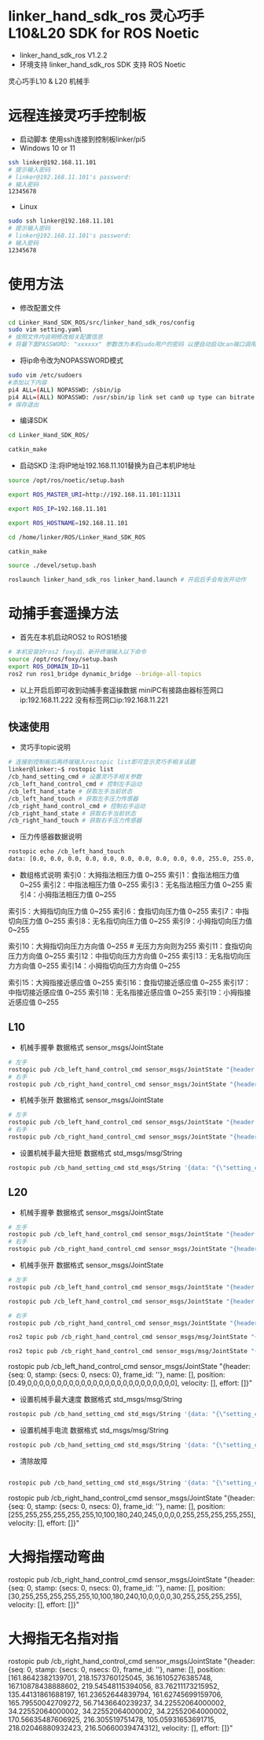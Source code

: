 # linker_hand_sdk_ros 灵心巧手 L10&L20 SDK for ROS Noetic
- linker_hand_sdk_ros V1.2.2
- 环境支持
linker_hand_sdk_ros SDK 支持 ROS Noetic 

灵心巧手L10 & L20 机械手
# 远程连接灵巧手控制板
- 启动脚本
使用ssh连接到控制板linker/pi5
- Windows 10 or 11
```bash
ssh linker@192.168.11.101
# 提示输入密码
# linker@192.168.11.101's password:
# 输入密码
12345678
```
- Linux
```bash
sudo ssh linker@192.168.11.101
# 提示输入密码
# linker@192.168.11.101's password:
# 输入密码
12345678
```
# 使用方法
- 修改配置文件
```bash
cd Linker_Hand_SDK_ROS/src/linker_hand_sdk_ros/config
sudo vim setting.yaml
# 按照文件内说明修改相关配置信息
# 将最下面PASSWORD: "xxxxxx" 参数改为本机sudo用户的密码 以便自动启动can端口调用权限
```

- 将ip命令改为NOPASSWORD模式
```bash
sudo vim /etc/sudoers
#添加以下内容
pi4 ALL=(ALL) NOPASSWD: /sbin/ip
pi4 ALL=(ALL) NOPASSWD: /usr/sbin/ip link set can0 up type can bitrate 1000000
# 保存退出
```

- 编译SDK
```bash
cd Linker_Hand_SDK_ROS/

catkin_make
```
- 启动SKD 注:将IP地址192.168.11.101替换为自己本机IP地址
```bash
source /opt/ros/noetic/setup.bash

export ROS_MASTER_URI=http://192.168.11.101:11311

export ROS_IP=192.168.11.101

export ROS_HOSTNAME=192.168.11.101

cd /home/linker/ROS/Linker_Hand_SDK_ROS

catkin_make

source ./devel/setup.bash

roslaunch linker_hand_sdk_ros linker_hand.launch # 开启后手会有张开动作
```
# 动捕手套遥操方法
- 首先在本机启动ROS2 to ROS1桥接
```bash
# 本机安装好ros2 foxy后，新开终端输入以下命令
source /opt/ros/foxy/setup.bash
export ROS_DOMAIN_ID=11
ros2 run ros1_bridge dynamic_bridge --bridge-all-topics
```
- 以上开启后即可收到动捕手套遥操数据 miniPC有接路由器标签网口ip:192.168.11.222  没有标签网口ip:192.168.11.221



## 快速使用
- 灵巧手topic说明
```bash
# 连接到控制板后再终端输入rostopic list即可显示灵巧手相关话题
linker@linker:~$ rostopic list
/cb_hand_setting_cmd # 设置灵巧手相关参数
/cb_left_hand_control_cmd # 控制左手运动
/cb_left_hand_state # 获取左手当前状态
/cb_left_hand_touch # 获取左手压力传感器
/cb_right_hand_control_cmd # 控制右手运动
/cb_right_hand_state # 获取右手当前状态
/cb_right_hand_touch # 获取右手压力传感器
```
- 压力传感器数据说明
```bash
rostopic echo /cb_left_hand_touch
data: [0.0, 0.0, 0.0, 0.0, 0.0, 0.0, 0.0, 0.0, 0.0, 0.0, 255.0, 255.0, 255.0, 255.0, 255.0, 0.0, 0.0, 0.0, 0.0, 0.0]
```
- 数组格式说明
索引0：大拇指法相压力值 0~255
索引1：食指法相压力值 0~255
索引2：中指法相压力值 0~255
索引3：无名指法相压力值 0~255
索引4：小拇指法相压力值 0~255

索引5：大拇指切向压力值 0~255
索引6：食指切向压力值 0~255
索引7：中指切向压力值 0~255
索引8：无名指切向压力值 0~255
索引9：小拇指切向压力值 0~255

索引10：大拇指切向压力方向值 0~255 # 无压力方向则为255
索引11：食指切向压力方向值 0~255
索引12：中指切向压力方向值 0~255
索引13：无名指切向压力方向值 0~255
索引14：小拇指切向压力方向值 0~255

索引15：大拇指接近感应值 0~255
索引16：食指切接近感应值 0~255
索引17：中指切接近感应值 0~255
索引18：无名指接近感应值 0~255
索引19：小拇指接近感应值 0~255

## L10
- 机械手握拳 数据格式 sensor_msgs/JointState
```bash
# 左手
rostopic pub /cb_left_hand_control_cmd sensor_msgs/JointState "{header: {seq: 0, stamp: {secs: 0, nsecs: 0}, frame_id: ''}, name: [], position: [80,80,80,80,80,80,80,80,80,80], velocity: [], effort: []}"
# 右手
rostopic pub /cb_right_hand_control_cmd sensor_msgs/JointState "{header: {seq: 0, stamp: {secs: 0, nsecs: 0}, frame_id: ''}, name: [], position: [80,80,80,80,80,80,80,80,80,80], velocity: [], effort: []}"
```

- 机械手张开 数据格式 sensor_msgs/JointState
```bash
# 左手
rostopic pub /cb_left_hand_control_cmd sensor_msgs/JointState "{header: {seq: 0, stamp: {secs: 0, nsecs: 0}, frame_id: ''}, name: [], position: [255, 128, 255, 255, 255, 255, 128, 128, 128, 128], velocity: [], effort: []}"
# 右手
rostopic pub /cb_right_hand_control_cmd sensor_msgs/JointState "{header: {seq: 0, stamp: {secs: 0, nsecs: 0}, frame_id: ''}, name: [], position: [255, 128, 255, 255, 255, 255, 128, 128, 128, 128], velocity: [], effort: []}"
```
- 设置机械手最大扭矩 数据格式 std_msgs/msg/String
```bash
rostopic pub /cb_hand_setting_cmd std_msgs/String '{data: "{\"setting_cmd\":\"set_max_torque_limits\",\"params\":{\"hand_type\":\"left\",\"torque\":180}}"}'   参数说明：hand_type:left | right
```


## L20

- 机械手握拳 数据格式 sensor_msgs/JointState
```bash
# 左手
rostopic pub /cb_left_hand_control_cmd sensor_msgs/JointState "{header: {seq: 0, stamp: {secs: 0, nsecs: 0}, frame_id: ''}, name: [], position: [10,10,10,10,10,10,10,10,10,10,10,10,10,10,10,10,10,10,10,10], velocity: [], effort: []}"
# 右手
rostopic pub /cb_right_hand_control_cmd sensor_msgs/JointState "{header: {seq: 0, stamp: {secs: 0, nsecs: 0}, frame_id: ''}, name: [], position: [10,10,10,10,10,10,10,10,10,10,10,10,10,10,10,10,10,10,10,10], velocity: [], effort: []}"
```

- 机械手张开 数据格式 sensor_msgs/JointState
```bash
# 左手
rostopic pub /cb_left_hand_control_cmd sensor_msgs/JointState "{header: {seq: 0, stamp: {secs: 0, nsecs: 0}, frame_id: ''}, name: [], position: [255,255,255,255,255,255,10,100,180,240,245,255,255,255,255,255,255,255,255,255], velocity: [], effort: []}"

rostopic pub /cb_left_hand_control_cmd sensor_msgs/JointState "{header: {seq: 0, stamp: {secs: 0, nsecs: 0}, frame_id: ''}, name: [], position: [180,180,180,180,180,180,180,180,180,180,180,180,180,180,180,180,180,180,180,180], velocity: [], effort: []}"

# 右手
rostopic pub /cb_right_hand_control_cmd sensor_msgs/JointState "{header: {seq: 0, stamp: {secs: 0, nsecs: 0}, frame_id: ''}, name: [], position: [180,180,180,180,180,180,180,180,180,180,180,180,180,180,180,180,180,180,180,180], velocity: [], effort: []}"

ros2 topic pub /cb_right_hand_control_cmd sensor_msgs/msg/JointState "{header: {stamp: {sec: $(date +%s), nanosec: 0}, frame_id: ''}, name: [], position: [255,255,255,255,255,255,10,100,180,240,245,255,255,255,255,255,255,255,255,255], velocity: [], effort: []}"

ros2 topic pub /cb_right_hand_control_cmd sensor_msgs/msg/JointState "{header: {stamp: {sec: $(date +%s), nanosec: 0}, frame_id: ''}, name: [], position: [180,180,180,180,180,180,180,180,180,180,180,180,180,180,180,180,180,180,180,180], velocity: [], effort: []}"

```



rostopic pub /cb_left_hand_control_cmd sensor_msgs/JointState "{header: {seq: 0, stamp: {secs: 0, nsecs: 0}, frame_id: ''}, name: [], position: [0.49,0,0,0,0,0,0,0,0,0,0,0,0,0,0,0,0,0,0,0,0,0,0,0,0,0], velocity: [], effort: []}"


- 设置机械手最大速度 数据格式 std_msgs/msg/String
```bash
rostopic pub /cb_hand_setting_cmd std_msgs/String '{data: "{\"setting_cmd\":\"set_speed\",\"params\":{\"hand_type\":\"right\",\"speed\":20}}"}'   参数说明：hand_type: left | right  speed:0~255
```

- 设置机械手电流 数据格式 std_msgs/msg/String
```bash
rostopic pub /cb_hand_setting_cmd std_msgs/String '{data: "{\"setting_cmd\":\"set_electric_current\",\"params\":{\"hand_type\":\"left\",\"electric_current\":250}}"}' 参数说明：  hand_type: left | right electric_current:0~255
```

- 清除故障
```bash

rostopic pub /cb_hand_setting_cmd std_msgs/String '{data: "{\"setting_cmd\":\"clear_faults\",\"params\":{\"hand_type\":\"left\"}}"}'
```




rostopic pub /cb_right_hand_control_cmd sensor_msgs/JointState "{header: {seq: 0, stamp: {secs: 0, nsecs: 0}, frame_id: ''}, name: [], position: [255,255,255,255,255,255,10,100,180,240,245,0,0,0,0,255,255,255,255,255], velocity: [], effort: []}"

# 大拇指摆动弯曲
rostopic pub /cb_right_hand_control_cmd sensor_msgs/JointState "{header: {seq: 0, stamp: {secs: 0, nsecs: 0}, frame_id: ''}, name: [], position: [30,255,255,255,255,255,10,100,180,240,10,0,0,0,0,30,255,255,255,255], velocity: [], effort: []}"

# 大拇指无名指对指
rostopic pub /cb_right_hand_control_cmd sensor_msgs/JointState "{header: {seq: 0, stamp: {secs: 0, nsecs: 0}, frame_id: ''}, name: [], position: [161.8642382139701, 218.1573760125045, 36.16105276385748, 167.10878438888602, 219.54548115394056, 83.76211173215952, 135.44131861688197, 161.23652644839794, 161.62745699159706, 165.79550042709272, 56.71436640239237, 34.22552064000002, 34.22552064000002, 34.22552064000002, 34.22552064000002, 170.56635487606925, 216.305519751478, 105.05931653691715, 218.02046880932423, 216.50660039474312], velocity: [], effort: []}"


